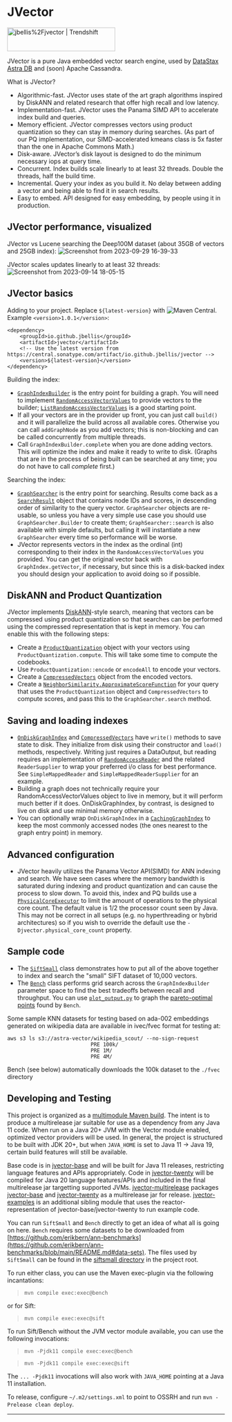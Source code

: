 # JVector
<a href="https://trendshift.io/repositories/2946" target="_blank"><img src="https://trendshift.io/api/badge/repositories/2946" alt="jbellis%2Fjvector | Trendshift" style="width: 250px; height: 55px;" width="250" height="55"/></a>

JVector is a pure Java embedded vector search engine, used by [DataStax Astra DB](https://www.datastax.com/products/datastax-astra) and (soon) Apache Cassandra.

What is JVector?
- Algorithmic-fast. JVector uses state of the art graph algorithms inspired by DiskANN and related research that offer high recall and low latency.
- Implementation-fast. JVector uses the Panama SIMD API to accelerate index build and queries.
- Memory efficient. JVector compresses vectors using product quantization so they can stay in memory during searches.  (As part of our PQ implementation, our SIMD-accelerated kmeans class is 5x faster than the one in Apache Commons Math.)
- Disk-aware. JVector’s disk layout is designed to do the minimum necessary iops at query time.
- Concurrent.  Index builds scale linearly to at least 32 threads.  Double the threads, half the build time.
- Incremental. Query your index as you build it.  No delay between adding a vector and being able to find it in search results.
- Easy to embed. API designed for easy embedding, by people using it in production.


## JVector performance, visualized
JVector vs Lucene searching the Deep100M dataset (about 35GB of vectors and 25GB index):
![Screenshot from 2023-09-29 16-39-33](https://github.com/jbellis/jvector/assets/42158/7710f33d-ff6a-4282-9e31-4a5eaacd796f)

JVector scales updates linearly to at least 32 threads:
![Screenshot from 2023-09-14 18-05-15](https://github.com/jbellis/jvector/assets/42158/f0127bfc-6c45-48b9-96ea-95b2120da0d9)

## JVector basics
Adding to your project. Replace `${latest-version}` with ![Maven Central](https://img.shields.io/maven-central/v/io.github.jbellis/jvector?color=green). Example `<version>1.0.1</version>`:

```
<dependency>        
    <groupId>io.github.jbellis</groupId>          
    <artifactId>jvector</artifactId>
    <!-- Use the latest version from https://central.sonatype.com/artifact/io.github.jbellis/jvector -->
    <version>${latest-version}</version>
</dependency>
```

Building the index:
- [`GraphIndexBuilder`](./jvector-base/src/main/java/io/github/jbellis/jvector/graph/GraphIndexBuilder.java) is the entry point for building a graph.  You will need to implement
  [`RandomAccessVectorValues`](./jvector-base/src/main/java/io/github/jbellis/jvector/graph/RandomAccessVectorValues.java) to provide vectors to the builder;
  [`ListRandomAccessVectorValues`](./jvector-base/src/main/java/io/github/jbellis/jvector/graph/ListRandomAccessVectorValues.java) is a good starting point.
- If all your vectors
  are in the provider
  up front, you can just call `build()` and it will parallelize the build across
  all available cores.  Otherwise you can call `addGraphNode` as you add vectors; 
  this is non-blocking and can be called concurrently from multiple threads.
- Call `GraphIndexBuilder.complete` when you are done adding vectors.  This will
  optimize the index and make it ready to write to disk.  (Graphs that are
  in the process of being built can be searched at any time; you do not have to call
  *complete* first.)

Searching the index:
- [`GraphSearcher`](./jvector-base/src/main/java/io/github/jbellis/jvector/graph/GraphSearcher.java) is the entry point for searching.  Results come back as a [`SearchResult`](./jvector-base/src/main/java/io/github/jbellis/jvector/graph/SearchResult.java) object that contains node IDs and scores, in
  descending order of similarity to the query vector.  `GraphSearcher` objects are re-usable,
  so unless you have a very simple use case you should use `GraphSearcher.Builder` to
  create them; `GraphSearcher::search` is also available with simple defaults, but calling it
  will instantiate a new `GraphSearcher` every time so performance will be worse.
- JVector represents vectors in the index as the ordinal (int) corresponding to their
  index in the `RandomAccessVectorValues` you provided.  You can get the original vector
  back with `GraphIndex.getVector`, if necessary, but since this is a disk-backed index
  you should design your application to avoid doing so if possible.

## DiskANN and Product Quantization 
JVector implements [DiskANN](https://suhasjs.github.io/files/diskann_neurips19.pdf)-style 
search, meaning that vectors can be compressed using product quantization so that searches
can be performed using the compressed representation that is kept in memory.  You can enable
this with the following steps:
- Create a [`ProductQuantization`](./jvector-base/src/main/java/io/github/jbellis/jvector/pq/ProductQuantization.java) object with your vectors using `ProductQuantization.compute`.  This will take some time
  to compute the codebooks.
- Use `ProductQuantization::encode` or `encodeAll` to encode your vectors.
- Create a [`CompressedVectors`](./jvector-base/src/main/java/io/github/jbellis/jvector/disk/CompressedVectors.java) object from the encoded vectors.
- Create a [`NeighborSimilarity.ApproximateScoreFunction`](./jvector-base/src/main/java/io/github/jbellis/jvector/graph/NeighborSimilarity.java) for your query that uses the
  `ProductQuantization` object and `CompressedVectors` to compute scores, and pass this
  to the `GraphSearcher.search` method.

## Saving and loading indexes
- [`OnDiskGraphIndex`](./jvector-base/src/main/java/io/github/jbellis/jvector/disk/OnDiskGraphIndex.java) and [`CompressedVectors`](./jvector-base/src/main/java/io/github/jbellis/jvector/disk/CompressedVectors.java) have `write()` methods to save state to disk.
  They initialize from disk using their constructor and `load()` methods, respectively.
  Writing just requires a DataOutput, but reading requires an 
  implementation of [`RandomAccessReader`](./jvector-base/src/main/java/io/github/jbellis/jvector/disk/RandomAccessReader.java) and the related `ReaderSupplier` to wrap your
  preferred i/o class for best performance. See `SimpleMappedReader` and `SimpleMappedReaderSupplier` for an example.
- Building a graph does not technically require your RandomAccessVectorValues object
  to live in memory, but it will perform much better if it does.  OnDiskGraphIndex,
  by contrast, is designed to live on disk and use minimal memory otherwise.
- You can optionally wrap `OnDiskGraphIndex` in a [`CachingGraphIndex`](./jvector-base/src/main/java/io/github/jbellis/jvector/disk/CachingGraphIndex.java) to keep the most commonly accessed
  nodes (the ones nearest to the graph entry point) in memory.

## Advanced configuration

- JVector heavily utilizes the Panama Vector API(SIMD) for ANN indexing and search.  We have seen cases where the memory 
bandwidth is saturated during indexing and product quantization and can cause the process to slow down. To avoid 
this, index and PQ builds use a [`PhysicalCoreExecutor`](./jvector-base/src/main/java/io/github/jbellis/jvector/util/PhysicalCoreExecutor.java) 
to limit the amount of operations to the physical core count. The default value is 1/2 the processor count seen by Java.
This may not be correct in all setups (e.g. no hyperthreading or hybrid architectures) so if you wish to override the default use the `-Djvector.physical_core_count` property. 

## Sample code
- The [`SiftSmall`](./jvector-examples/src/main/java/io/github/jbellis/jvector/example/SiftSmall.java) class demonstrates how to put all of the above together to index and search the
  "small" SIFT dataset of 10,000 vectors.
- The [`Bench`](./jvector-examples/src/main/java/io/github/jbellis/jvector/example/Bench.java) class performs grid search across the `GraphIndexBuilder` parameter space to find
  the best tradeoffs between recall and throughput.  You can use [`plot_output.py`](./plot_output.py) to graph the [pareto-optimal
  points](https://en.wikipedia.org/wiki/Pareto_efficiency) found by `Bench`.

Some sample KNN datasets for testing based on ada-002 embeddings generated on wikipedia data are available in ivec/fvec format for testing at:

```
aws s3 ls s3://astra-vector/wikipedia_scout/ --no-sign-request 
                           PRE 100k/
                           PRE 1M/
                           PRE 4M/
```

Bench (see below) automatically downloads the 100k dataset to the `./fvec` directory

## Developing and Testing
This project is organized as a [multimodule Maven build](https://maven.apache.org/guides/mini/guide-multiple-modules.html). The intent is to produce a multirelease jar suitable for use as
a dependency from any Java 11 code. When run on a Java 20+ JVM with the Vector module enabled, optimized vector 
providers will be used. In general, the project is structured to be built with JDK 20+, but when `JAVA_HOME` is set to
Java 11 -> Java 19, certain build features will still be available.

Base code is in [jvector-base](./jvector-base) and will be built for Java 11 releases, restricting language features and APIs
appropriately. Code in [jvector-twenty](./jvector-twenty) will be compiled for Java 20 language features/APIs and included in the final
multirelease jar targetting supported JVMs. [jvector-multirelease](./jvector-multirelease) packages [jvector-base](./jvector-base) and [jvector-twenty](./jvector-twenty) as a
multirelease jar for release. [jvector-examples](./jvector-examples) is an additional sibling module that uses the reactor-representation of
jvector-base/jvector-twenty to run example code.

You can run `SiftSmall` and `Bench` directly to get an idea of what all is going on here. `Bench`
requires some datasets to be downloaded from [https://github.com/erikbern/ann-benchmarks](https://github.com/erikbern/ann-benchmarks/blob/main/README.md#data-sets). The files used by `SiftSmall`
can be found in the [siftsmall directory](./siftsmall) in the project root.

To run either class, you can use the Maven exec-plugin via the following incantations:

> `mvn compile exec:exec@bench`

or for Sift:

> `mvn compile exec:exec@sift`

To run Sift/Bench without the JVM vector module available, you can use the following invocations:

> `mvn -Pjdk11 compile exec:exec@bench`

> `mvn -Pjdk11 compile exec:exec@sift`

The `... -Pjdk11` invocations will also work with `JAVA_HOME` pointing at a Java 11 installation.

To release, configure `~/.m2/settings.xml` to point to OSSRH and run `mvn -Prelease clean deploy`.

---
